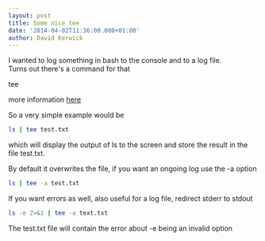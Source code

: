 ```yaml
---
layout: post
title: Some nice tee
date: '2014-04-02T11:36:00.000+01:00'
author: David Kerwick
---
```


I wanted to log something in bash to the console and to a log file.  
Turns out there's a command for that  

tee  

more information [here](http://www.linuxmanpages.com/man1/tee.1.php)  

So a very simple example would be  

``` bash
ls | tee test.txt  
```


which will display the output of ls to the screen and store the result in the file test.txt.

By default it overwrites the file, if you want an ongoing log use the -a option

``` bash
ls | tee -a test.txt  
```

If you want errors as well, also useful for a log file, redirect stderr to stdout

``` bash
ls -e 2>&1 | tee -a text.txt  
```

The test.txt file will contain the error about -e being an invalid option
